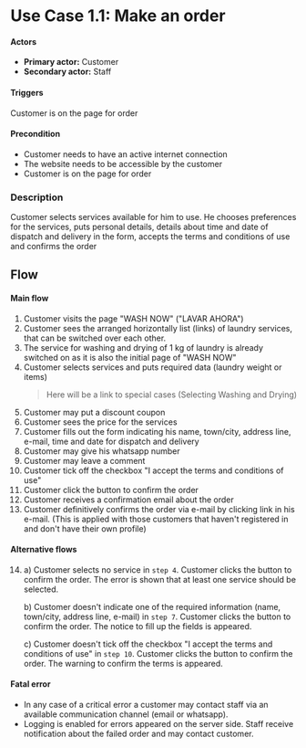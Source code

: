 # Use Case 1.1: Make an order

#### Actors
+ **Primary actor:** Customer
+ **Secondary actor:** Staff


#### Triggers 
Customer is on the page for order

#### Precondition  
+ Customer needs to have an active internet connection  
+ The website needs to be accessible by the customer  
+ Customer is on the page for order

### Description
 Customer selects services available for him to use. He chooses preferences for the services, puts personal details, details about time and date of dispatch and delivery in the form, accepts the terms and conditions of use and confirms the order

## Flow

#### Main flow
1. Customer visits the page "WASH NOW" ("LAVAR AHORA")
2. Customer sees the arranged horizontally list (links) of laundry services, that can be switched over each other.
3. The service for washing and drying of 1 kg of laundry is already switched on as it is also the initial page of "WASH NOW"
4. Customer selects services and puts required data (laundry weight or items)
    > Here will be a link to special cases (Selecting Washing and Drying)
5. Customer may put a discount coupon
6. Customer sees the price for the services
7. Customer fills out the form indicating his name, town/city, address line, e-mail, time and date for dispatch and delivery
8. Customer may give his whatsapp number
9. Customer may leave a comment
10. Customer tick off the checkbox "I accept the terms and conditions of use"
11. Customer click the button to confirm the order
12. Customer receives a confirmation email about the order
13. Customer definitively confirms the order via e-mail by clicking link in his e-mail. (This is applied with those customers that haven't registered in and don't have their own profile)


#### Alternative flows

14.  a) Customer selects no service in `step 4`. Customer clicks the button to confirm the order. The error is shown that at least one service should be selected.

     b) Customer doesn't indicate one of the required information (name, town/city, address line, e-mail) in `step 7`. Customer clicks the button to confirm the order. The notice to fill up the fields is appeared.

     c) Customer doesn't tick off the checkbox "I accept the terms and conditions of use" in `step 10`. Customer clicks the button to confirm the order. The warning to confirm the terms is appeared.

#### Fatal error  
+  In any case of a critical error a customer may contact staff via an available communication channel (email or whatsapp).
+ Logging is enabled for errors appeared on the server side. Staff receive notification about the failed order and may contact customer. 

